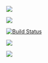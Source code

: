 <a href="https://codeclimate.com/github/stanislavglazko/python-project-lvl2/maintainability"><img src="https://api.codeclimate.com/v1/badges/2c73a8c70bb899bd5e0b/maintainability" /></a>

<a href="https://codeclimate.com/github/stanislavglazko/python-project-lvl2/test_coverage"><img src="https://api.codeclimate.com/v1/badges/2c73a8c70bb899bd5e0b/test_coverage" /></a>

[![Build Status](https://travis-ci.org/stanislavglazko/python-project-lvl2.svg?branch=master)](https://travis-ci.org/stanislavglazko/python-project-lvl2)

<a href="https://asciinema.org/a/D7GGaAsPDVFTYJt3zEWHOrcsd" target="_blank"><img src="https://asciinema.org/a/D7GGaAsPDVFTYJt3zEWHOrcsd.svg" /></a>

<a href="https://asciinema.org/a/sSlDbRrqRORRbpO6PjW3BhcFM" target="_blank"><img src="https://asciinema.org/a/sSlDbRrqRORRbpO6PjW3BhcFM.svg" /></a>
